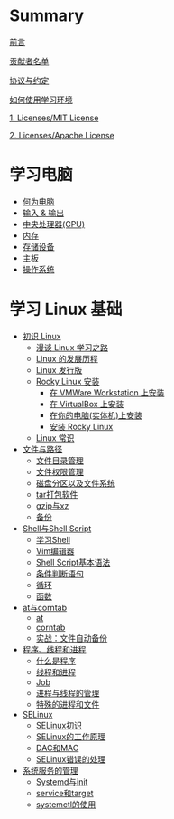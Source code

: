 # Summary

[前言](./intro.md)

[贡献者名单](./contributors.md)

[协议与约定](./conventions.md)

[如何使用学习环境](./how_to_use_studyenv.md)

[1. Licenses/MIT License](./licenses/LICENSE-MIT.md)

[2. Licenses/Apache License](./licenses/LICENSE-APACHE.md)

# 学习电脑

- [何为电脑](./learn_computer_basic/what_is_computer.md)
- [输入 & 输出](./learn_computer_basic/input_and_output.md)
- [中央处理器(CPU)](./learn_computer_basic/cpu.md)
- [内存](./learn_computer_basic/memory.md)
- [存储设备](./learn_computer_basic/storage_device.md)
- [主板](./learn_computer_basic/motherboard.md)
- [操作系统](./learn_computer_basic/operating_system.md)

# 学习 Linux 基础

- [初识 Linux](./learn_linux_basic/the_linux_learning_path.md)
  - [漫谈 Linux 学习之路](./learn_linux_basic/the_linux_learning_path.md)
  - [Linux 的发展历程](./learn_linux_basic/the_history_of_linux.md)
  - [Linux 发行版](./learn_linux_basic/linux_distro.md)
  - [Rocky Linux 安装](./learn_linux_basic/install_rocky_linux/install_rocky_linux_intro.md)
    - [在 VMWare Workstation 上安装](./learn_linux_basic/install_rocky_linux/install_in_vmware.md)
    - [在 VirtualBox 上安装](./learn_linux_basic/install_rocky_linux/install_in_vbox.md)
    - [在你的电脑(实体机)上安装](./learn_linux_basic/install_rocky_linux/install_in_your_pc.md)
    - [安装 Rocky Linux](./learn_linux_basic/install_rocky_linux/install_rocky_linux.md)
  - [Linux 常识](./learn_linux_basic/linux_common_sense.md)
- [文件与路径](./file_and_path/file_and_path.md)
  - [文件目录管理]()
  - [文件权限管理]()
  - [磁盘分区以及文件系统]()
  - [tar打包软件]()
  - [gzip与xz]()
  - [备份]()
- [Shell与Shell Script]()
  - [学习Shell]()
  - [Vim编辑器]()
  - [Shell Script基本语法]()
  - [条件判断语句]()
  - [循环]()
  - [函数]()
- [at与corntab]()
  - [at]()
  - [corntab]()
  - [实战：文件自动备份]()
- [程序、线程和进程]()
  - [什么是程序]()
  - [线程和进程]()
  - [Job]()
  - [进程与线程的管理]()
  - [特殊的进程和文件]()
- [SELinux]()
  - [SELinux初识]()
  - [SELinux的工作原理]()
  - [DAC和MAC]()
  - [SELinux错误的处理]()
- [系统服务的管理]()
  - [Systemd与init]()
  - [service和target]()
  - [systemctl的使用]()
